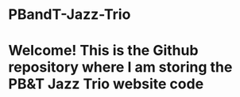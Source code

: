 # PBandT-Jazz-Trio

# Welcome! This is the Github repository where I am storing the PB&T Jazz Trio website code
